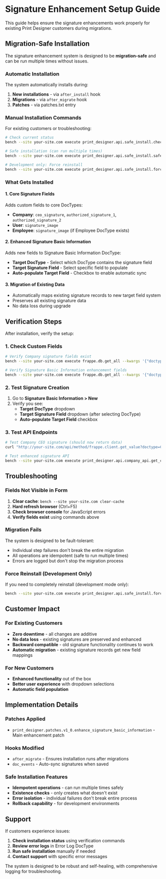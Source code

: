 # Signature Enhancement Setup Guide

This guide helps ensure the signature enhancements work properly for existing Print Designer customers during migrations.

## Migration-Safe Installation

The signature enhancement system is designed to be **migration-safe** and can be run multiple times without issues.

### Automatic Installation

The system automatically installs during:

1. **New installations** - via `after_install` hook
2. **Migrations** - via `after_migrate` hook  
3. **Patches** - via patches.txt entry

### Manual Installation Commands

For existing customers or troubleshooting:

```bash
# Check current status
bench --site your-site.com execute print_designer.api.safe_install.check_installation_status

# Safe installation (can run multiple times)
bench --site your-site.com execute print_designer.api.safe_install.safe_install_signature_enhancements

# Development only: Force reinstall
bench --site your-site.com execute print_designer.api.safe_install.force_reinstall
```

### What Gets Installed

#### 1. Core Signature Fields
Adds custom fields to core DocTypes:
- **Company**: `ceo_signature`, `authorized_signature_1`, `authorized_signature_2`
- **User**: `signature_image`
- **Employee**: `signature_image` (if Employee DocType exists)

#### 2. Enhanced Signature Basic Information
Adds new fields to Signature Basic Information DocType:
- **Target DocType** - Select which DocType contains the signature field
- **Target Signature Field** - Select specific field to populate
- **Auto-populate Target Field** - Checkbox to enable automatic sync

#### 3. Migration of Existing Data
- Automatically maps existing signature records to new target field system
- Preserves all existing signature data
- No data loss during upgrade

## Verification Steps

After installation, verify the setup:

### 1. Check Custom Fields
```bash
# Verify Company signature fields exist
bench --site your-site.com execute frappe.db.get_all --kwargs '{"doctype": "Custom Field", "filters": {"dt": "Company", "fieldname": ["like", "%signature%"]}, "fields": ["fieldname", "label"]}'

# Verify Signature Basic Information enhancement fields
bench --site your-site.com execute frappe.db.get_all --kwargs '{"doctype": "Custom Field", "filters": {"dt": "Signature Basic Information"}, "fields": ["fieldname", "label"]}'
```

### 2. Test Signature Creation
1. Go to **Signature Basic Information > New**
2. Verify you see:
   - **Target DocType** dropdown
   - **Target Signature Field** dropdown (after selecting DocType)
   - **Auto-populate Target Field** checkbox

### 3. Test API Endpoints
```bash
# Test Company CEO signature (should now return data)
curl "http://your-site.com/api/method/frappe.client.get_value?doctype=Company&fieldname=ceo_signature&filters=Your Company Name"

# Test enhanced signature API
bench --site your-site.com execute print_designer.api.company_api.get_company_assets --kwargs '{"company_name": "Your Company Name"}'
```

## Troubleshooting

### Fields Not Visible in Form
1. **Clear cache**: `bench --site your-site.com clear-cache`
2. **Hard refresh browser** (Ctrl+F5)
3. **Check browser console** for JavaScript errors
4. **Verify fields exist** using commands above

### Migration Fails
The system is designed to be fault-tolerant:
- Individual step failures don't break the entire migration
- All operations are idempotent (safe to run multiple times)
- Errors are logged but don't stop the migration process

### Force Reinstall (Development Only)
If you need to completely reinstall (development mode only):
```bash
bench --site your-site.com execute print_designer.api.safe_install.force_reinstall
```

## Customer Impact

### For Existing Customers
- **Zero downtime** - all changes are additive
- **No data loss** - existing signatures are preserved and enhanced
- **Backward compatible** - old signature functionality continues to work
- **Automatic migration** - existing signature records get new field mappings

### For New Customers
- **Enhanced functionality** out of the box
- **Better user experience** with dropdown selections
- **Automatic field population** 

## Implementation Details

### Patches Applied
- `print_designer.patches.v1_0.enhance_signature_basic_information` - Main enhancement patch

### Hooks Modified
- `after_migrate` - Ensures installation runs after migrations
- `doc_events` - Auto-sync signatures when saved

### Safe Installation Features
- **Idempotent operations** - can run multiple times safely
- **Existence checks** - only creates what doesn't exist
- **Error isolation** - individual failures don't break entire process
- **Rollback capability** - for development environments

## Support

If customers experience issues:

1. **Check installation status** using verification commands
2. **Review error logs** in Error Log DocType
3. **Run safe installation** manually if needed
4. **Contact support** with specific error messages

The system is designed to be robust and self-healing, with comprehensive logging for troubleshooting.
